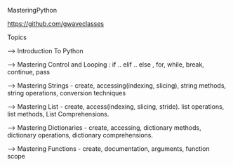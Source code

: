 MasteringPython

https://github.com/gwaveclasses

Topics 

--> Introduction To Python 

--> Mastering Control and Looping : if .. elif .. else , for, while, break, continue, pass 

--> Mastering Strings - create, accessing(indexing, slicing), string methods, string operations, conversion techniques 

--> Mastering List - create, access(indexing, slicing, stride). list operations, list methods, List Comprehensions.

--> Mastering Dictionaries - create, accessing, dictionary methods, dictionary operations, dictionary comprehensions.

--> Mastering Functions - create, documentation, arguments, function scope



